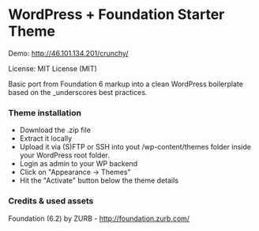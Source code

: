 
# WordPress + Foundation Starter Theme

Demo: http://46.101.134.201/crunchy/

License: MIT License (MIT)

Basic port from Foundation 6 markup into a clean WordPress boilerplate based on the _underscores best practices.
### Theme installation
- Download the .zip file
- Extract it locally
- Upload it via (S)FTP or SSH into yout /wp-content/themes folder inside your WordPress root folder.
- Login as admin to your WP backend
- Click on "Appearance -> Themes"
- Hit the "Activate" button below the theme details


### Credits & used assets
Foundation (6.2) by ZURB - http://foundation.zurb.com/
